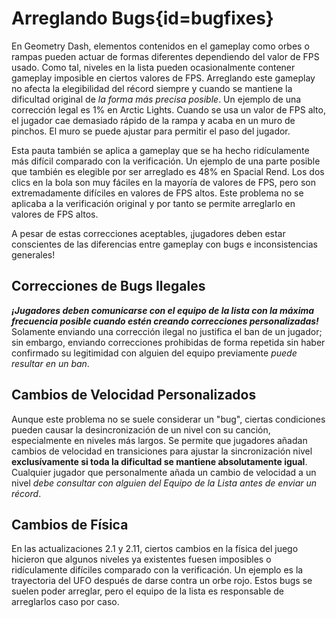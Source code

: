 <div class='panel fade js-scroll-anim' data-anim='fade'>

# Arreglando Bugs{id=bugfixes}

En Geometry Dash, elementos contenidos en el gameplay como orbes o rampas pueden actuar de formas diferentes dependiendo del valor de FPS usado. Como tal, niveles en la lista pueden ocasionalmente contener gameplay imposible en ciertos valores de FPS. Arreglando este gameplay no afecta la elegibilidad del récord siempre y cuando se mantiene la dificultad original de *la forma más precisa posible*. Un ejemplo de una corrección legal es 1% en Arctic Lights. Cuando se usa un valor de FPS alto, el jugador cae demasiado rápido de la rampa y acaba en un muro de pinchos. El muro se puede ajustar para permitir el paso del jugador.

Esta pauta también se aplica a gameplay que se ha hecho ridículamente más difícil comparado con la verificación. Un ejemplo de una parte posible que también es elegible por ser arreglado es 48% en Spacial Rend. Los dos clics en la bola son muy fáciles en la mayoría de valores de FPS, pero son extremadamente difíciles en valores de FPS altos. Este problema no se aplicaba a la verificación original y por tanto se permite arreglarlo en valores de FPS altos.
  
A pesar de estas correcciones aceptables, ¡jugadores deben estar conscientes de las diferencias entre gameplay con bugs e inconsistencias generales!

## Correcciones de Bugs Ilegales

***¡Jugadores deben comunicarse con el equipo de la lista con la máxima frecuencia posible cuando estén creando correcciones personalizadas!*** Solamente enviando una corrección ilegal no justifica el ban de un jugador; sin embargo, enviando correcciones prohibidas de forma repetida sin haber confirmado su legitimidad con alguien del equipo previamente *puede resultar en un ban*.

## Cambios de Velocidad Personalizados

Aunque este problema no se suele considerar un "bug", ciertas condiciones pueden causar la desincronización de un nivel con su canción, especialmente en niveles más largos. Se permite que jugadores añadan cambios de velocidad en transiciones para ajustar la sincronización nivel **exclusívamente si toda la dificultad se mantiene absolutamente igual**. Cualquier jugador que personalmente añada un cambio de velocidad a un nivel *debe consultar con alguien del Equipo de la Lista antes de enviar un récord*.

## Cambios de Física

En las actualizaciones 2.1 y 2.11, ciertos cambios en la física del juego hicieron que algunos niveles ya existentes fuesen imposibles o ridículamente difíciles comparado con la verificación. Un ejemplo es la trayectoria del UFO después de darse contra un orbe rojo. Estos bugs se suelen poder arreglar, pero el equipo de la lista es responsable de arreglarlos caso por caso.

</div>
